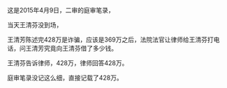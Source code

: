 这是2015年4月9日，二审的庭审笔录，

当天王清芬没到场，

王清芳陈述完428万是诈骗，应该是369万之后，法院法官让律师给王清芬打电话，问王清芳究竟向王清芬借了多少钱。

王清芬告诉律师，428万，律师回答428万。

庭审笔录没记这么细，直接记载了428万。